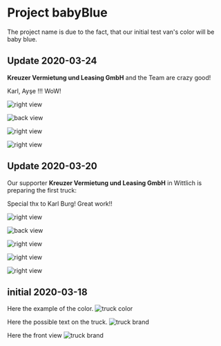 # Project babyBlue

The project name is due to the fact, that our initial test van's color will be baby blue.

## Update 2020-03-24

__Kreuzer Vermietung und Leasing GmbH__ and the Team are crazy good!

Karl, Ayşe !!! WoW!

![right view](truck_preparation/20200324/baby_blue_painting_preparation_1.jpeg?raw=true "preparation right front view")

![back view](truck_preparation/20200324/baby_blue_painting_preparation_2.jpeg?raw=true "preparation back view")

![right view](truck_preparation/20200324/baby_blue_painting_preparation_3.jpeg?raw=true "preparation right back view")

![right view](truck_preparation/20200324/baby_blue_painting_preparation_4.jpeg?raw=true "preparation left view")

## Update 2020-03-20

Our supporter __Kreuzer Vermietung und Leasing GmbH__ in Wittlich is preparing the first truck:

Special thx to Karl Burg! Great work!!

![right view](truck_preparation/20200320/baby_blue_painting_preparation_1.jpeg?raw=true "preparation right front view")

![back view](truck_preparation/20200320/baby_blue_painting_preparation_2.jpeg?raw=true "preparation back view")

![right view](truck_preparation/20200320/baby_blue_painting_preparation_3.jpeg?raw=true "preparation right back view")

![right view](truck_preparation/20200320/baby_blue_painting_preparation_4.jpeg?raw=true "preparation left view")

![right view](truck_preparation/20200320/baby_blue_painting_preparation_5.jpeg?raw=true "preparation front view")


## initial 2020-03-18

Here the example of the color.
![truck color](truck_preparation/20200318/Truck_Model_BabyBlue_00.jpeg?raw=true "Color")

Here the possible text on the truck.
![truck brand](truck_preparation/20200318/Truck_Model_BabyBlue_01.jpeg?raw=true "Brand")

Here the front view
![truck brand](truck_preparation/20200318/Truck_Model_BabyBlue_Front.jpeg?raw=true "Front")

